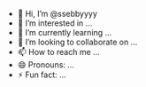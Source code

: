 - 👋 Hi, I’m @ssebbyyyy
- 👀 I’m interested in ...
- 🌱 I’m currently learning ...
- 💞️ I’m looking to collaborate on ...
- 📫 How to reach me ...
- 😄 Pronouns: ...
- ⚡ Fun fact: ...

<!---
ssebbyyyy/ssebbyyyy is a ✨ special ✨ repository because its `README.md` (this file) appears on your GitHub profile.
You can click the Preview link to take a look at your changes.
--->
